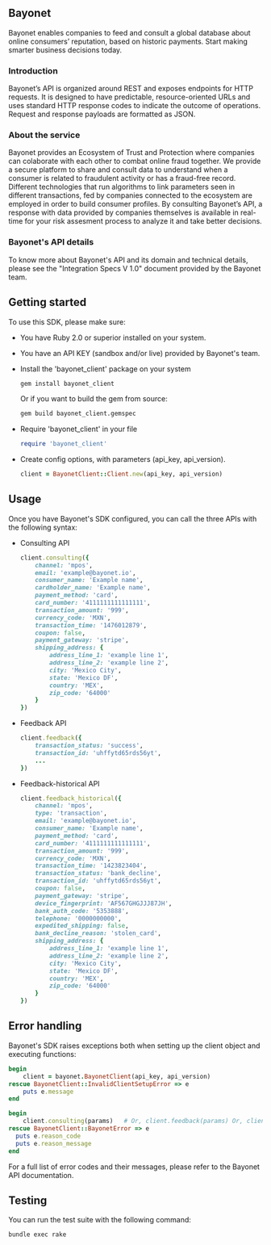 ## Bayonet
Bayonet enables companies to feed and consult a global database about online consumers’ reputation, based on historic payments. Start making smarter business decisions today.

### Introduction
Bayonet’s API is organized around REST and exposes endpoints for HTTP requests. It is designed to have predictable, resource-oriented URLs and uses standard HTTP response codes to indicate the outcome of operations. Request and response payloads are formatted as JSON.

### About the service
Bayonet provides an Ecosystem of Trust and Protection where companies can colaborate with each other to combat online fraud together. We provide a secure platform to share and consult data to understand when a consumer is related to fraudulent activity or has a fraud-free record. Different technologies that run algorithms to link parameters seen in different transactions, fed by companies connected to the ecosystem are employed in order to build consumer profiles. By consulting Bayonet’s API, a response with data provided by companies themselves is available in real-time for your risk assesment process to analyze it and take better decisions.

### Bayonet's API details
To know more about Bayonet's API and its domain and technical details, please see the "Integration Specs V 1.0" document provided by the Bayonet team.

## Getting started
To use this SDK, please make sure:
  * You have Ruby 2.0 or superior installed on your system.
  * You have an API KEY (sandbox and/or live) provided by Bayonet's team.
  * Install the 'bayonet_client' package on your system
  
    ```sh
    gem install bayonet_client
    ```
    Or if you want to build the gem from source:
    
    ```sh
    gem build bayonet_client.gemspec
    ```
  * Require 'bayonet_client' in your file

    ```ruby
    require 'bayonet_client'
    ```
  * Create config options, with parameters (api_key, api_version).

    ```ruby
    client = BayonetClient::Client.new(api_key, api_version)
    ```
    
## Usage
Once you have Bayonet's SDK configured, you can call the three APIs with the following syntax:
  * Consulting API
  
    ```ruby
    client.consulting({
        channel: 'mpos',
        email: 'example@bayonet.io',
        consumer_name: 'Example name',
        cardholder_name: 'Example name',
        payment_method: 'card',
        card_number: '4111111111111111',
        transaction_amount: '999',
        currency_code: 'MXN',
        transaction_time: '1476012879',
        coupon: false,
        payment_gateway: 'stripe',
        shipping_address: {
            address_line_1: 'example line 1',
            address_line_2: 'example line 2',
            city: 'Mexico City',
            state: 'Mexico DF',
            country: 'MEX',
            zip_code: '64000'
        }
    })
    ```
  * Feedback API
  
    ```ruby
    client.feedback({
        transaction_status: 'success',
        transaction_id: 'uhffytd65rds56yt',
        ...
    })
    ```
  * Feedback-historical API
  
    ```ruby
    client.feedback_historical({
        channel: 'mpos',
        type: 'transaction',
        email: 'example@bayonet.io',
        consumer_name: 'Example name',
        payment_method: 'card',
        card_number: '4111111111111111',
        transaction_amount: '999',
        currency_code: 'MXN',
        transaction_time: '1423823404',
        transaction_status: 'bank_decline',
        transaction_id: 'uhffytd65rds56yt',
        coupon: false,
        payment_gateway: 'stripe',
        device_fingerprint: 'AF567GHGJJJ87JH',
        bank_auth_code: '5353888',
        telephone: '0000000000',
        expedited_shipping: false,
        bank_decline_reason: 'stolen_card',
        shipping_address: {
            address_line_1: 'example line 1',
            address_line_2: 'example line 2',
            city: 'Mexico City',
            state: 'Mexico DF',
            country: 'MEX',
            zip_code: '64000'
        }
    })
    ```
 
## Error handling
Bayonet's SDK raises exceptions both when setting up the client object and executing functions:
```ruby
begin
    client = bayonet.BayonetClient(api_key, api_version)
rescue BayonetClient::InvalidClientSetupError => e
    puts e.message
end
```

```ruby
begin
    client.consulting(params)   # Or, client.feedback(params) Or, client.feedback_historical(params)
rescue BayonetClient::BayonetError => e
  puts e.reason_code
  puts e.reason_message
end
```

For a full list of error codes and their messages, please refer to the Bayonet API documentation.

## Testing
You can run the test suite with the following command:
```sh
bundle exec rake
```
